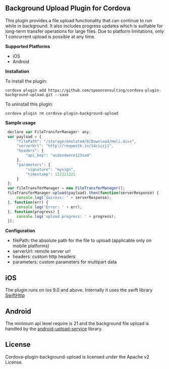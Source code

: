 
## Background Upload Plugin for Cordova

This plugin provides a file upload functionality that can continue to run while in background. It also includes progress updates which is suiltable for long-term transfer operations for large files. Due to platform limitations, only 1 concurrent upload is possible at any time.

**Supported Platforms**
- iOS
- Android


**Installation**

To install the plugin:

```
cordova plugin add https://github.com/spoonconsulting/cordova-plugin-background-upload.git --save
```

To uninstall this plugin:
```
cordova plugin rm cordova-plugin-background-upload
```

**Sample usage**

```javascript
 declare var FileTransferManager: any;
 var payload = {
     "filePath": "/storage/emulated/0/Download/Heli.divx", 
     "serverUrl": "http://requestb.in/14cizzj1",
     "headers": {
         "api_key": "asdasdwere123sad"
     },
     "parameters": {
         "signature": "mysign",
         "timestamp": 112321321
     }
 };
 var fileTransferManager = new FileTransferManager();
 fileTransferManager.upload(payload).then(function(serverResponse) {
     console.log('Success: ' + serverResponse);
 }, function(err) {
     console.log('Error: ' + err);
 }, function(progress) {
     console.log('upload progress: ' + progress);
 });

```

**Configuration** 
 * filePath: the absolute path for the file to upload (applicable only on mobile platforms)
 * serverUrl: remote server url
 * headers: custom http headers
 * parameters: custom parameters for multipart data


 ## iOS
The plugin runs on ios 9.0 and above. Internally it uses the swift library [SwiftHttp](https://github.com/daltoniam/SwiftHTTP)

## Android
The minimum api level require is 21 and the background file upload is handled by the [android-upload-service](https://github.com/gotev/android-upload-service) library.

## License
Cordova-plugin-background-upload is licensed under the Apache v2 License.
